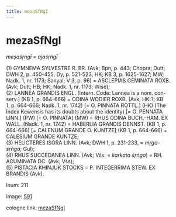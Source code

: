 ```yaml
---
title: mezaSfNgI
---
```


# mezaSfNgI

<i>meṣaśṛṅgī = ajaśṛṅgī</i>  <div n="P" />(1) <bot>GYMNEMA SYLVESTRE R. BR.</bot> (Avk; Bpn, p. 443; Chopra; Dutt; <div n="lb" />DWH 2, p. 450-455; Dy, p. 521-523; HK; KB 3, p. 1625-1627; MW; <div n="lb" />Nadk. 1, nr. 1173; Sanyal; V 3, p. 96) = <bot>ASCLEPIAS GEMINATA ROXB.</bot> <div n="lb" />(Avk; Dutt; HB; HK; Nadk. 1, nr. 1173; Wise); <div n="P" />(2) <bot>LANNEA GRANDIS ENGL.</bot> [Intern. Code: Lannea is a nom. con- <div n="lb" />serv.] (KB 1, p. 664-666) = <bot>ODINA WODIER ROXB.</bot> (Avk; HK:?; KB <div n="lb" />1, p. 664-666; Nadk. 1, nr. 1742) [= <bot>O. PINNATA ROTTL.</bot>] (HK) (The <div n="lb" />Index Kewensis has its doubts about the identity) [= <bot>O. PENNATA <div n="lb" />LINN.</bot>] (PW) [= <bot>O. PINNATA</bot>] (MW) = <bot>RHUS ODINA BUCH.</bot>-<bot>HAM. EX <div n="lb" />WALL.</bot> (Nadk. 1, nr. 1742) = <bot>HABERLIA GRANDIS DENNST.</bot> (KB 1, p. <div n="lb" />664-666) [= <bot>CALENUM GRANDE O. KUNTZE</bot>] (KB 1, p. 664-666) = <div n="lb" /><bot>CALESIUM GRANDE KUNTZE</bot>; <div n="P" />(3) <bot>HELICTERES ISORA LINN.</bot> (Avk; DWH 1, p. 231-233, = <i>mṛga-</i> <div n="lb" /><i>śṛṅga;</i> Gul); <div n="P" />(4) <bot>RHUS SUCCEDANEA LINN.</bot> (Avk; Vśs: = <i>karkaṭa śṛṅga</i>) = <bot>RH. <div n="lb" />ACUMINATA DC.</bot> (Avk; Vśs); <div n="P" />(5) <bot>PISTACIA KHINJUK STOCKS</bot> = <bot>P. INTEGERRIMA STEW. EX <div n="lb" />BRANDIS</bot> (Avk).

lnum: 211

image: [591](https://www.sanskrit-lexicon.uni-koeln.de/scans/csl-apidev/servepdf.php?dict=snp&page=591)

cologne link: [mezaSfNgI](https://sanskrit-lexicon.uni-koeln.de/scans/csl-apidev/getword.php?dict=snp&key=mezaSfNgI)


